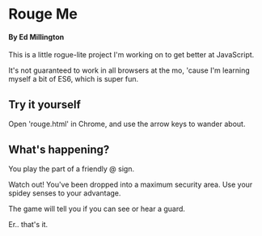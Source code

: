 # Rouge Me

#### By Ed Millington

This is a little rogue-lite project I'm working on to get better at JavaScript.

It's not guaranteed to work in all browsers at the mo, 'cause I'm learning myself a bit of ES6, which is super fun.

## Try it yourself

Open 'rouge.html' in Chrome, and use the arrow keys to wander about.

## What's happening?

You play the part of a friendly @ sign.

Watch out! You've been dropped into a maximum security area. Use your spidey senses to your advantage.

The game will tell you if you can see or hear a guard.

Er.. that's it.